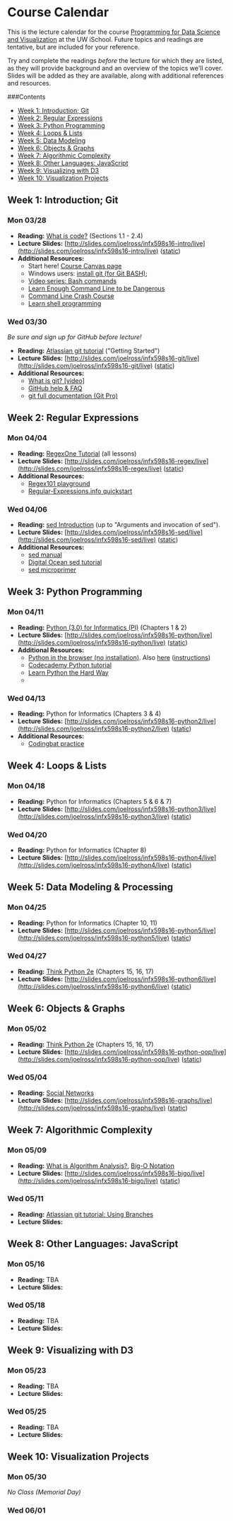 # Course Calendar
This is the lecture calendar for the course [Programming for Data Science and Visualization](https://canvas.uw.edu/courses/1041440) at the UW iSchool. Future topics and readings are tentative, but are included for your reference.

Try and complete the readings _before_ the lecture for which they are listed, as they will provide background and an overview of the topics we'll cover. Slides will be added as they are available, along with additional references and resources.

<!-- doctoc README.md --github --maxlevel 2 --title '###Contents' -->
<!-- START doctoc generated TOC please keep comment here to allow auto update -->
<!-- DON'T EDIT THIS SECTION, INSTEAD RE-RUN doctoc TO UPDATE -->
###Contents

- [Week 1: Introduction; Git](#week-1-introduction-git)
- [Week 2: Regular Expressions](#week-2-regular-expressions)
- [Week 3: Python Programming](#week-3-python-programming)
- [Week 4: Loops & Lists](#week-4-loops-&-lists)
- [Week 5: Data Modeling](#week-5-data-modeling)
- [Week 6: Objects & Graphs](#week-6-objects-&-graphs)
- [Week 7: Algorithmic Complexity](#week-7-algorithmic-complexity)
- [Week 8: Other Languages: JavaScript](#week-8-other-languages-javascript)
- [Week 9: Visualizing with D3](#week-9-visualizing-with-d3)
- [Week 10: Visualization Projects](#week-10-visualization-projects)

<!-- END doctoc generated TOC please keep comment here to allow auto update -->


## Week 1: Introduction; Git

### Mon 03/28
- **Reading:**
    [What is code?](http://www.bloomberg.com/graphics/2015-paul-ford-what-is-code/) (Sections 1.1 - 2.4)
- **Lecture Slides:**
    [http://slides.com/joelross/infx598s16-intro/live](http://slides.com/joelross/infx598s16-intro/live) ([static](http://slides.com/joelross/infx598s16-intro/))
- **Additional Resources:**
    - Start here! [Course Canvas page](https://canvas.uw.edu/courses/1041440)
    - Windows users: [install git (for Git BASH)](https://git-for-windows.github.io/);
    - [Video series: Bash commands](https://www.youtube.com/watch?v=sqYUYHn-HKg&list=PLCAF7D691FFA25555)
    - [Learn Enough Command Line to be Dangerous](https://www.learnenough.com/command-line-tutorial)
    - [Command Line Crash Course](http://cli.learncodethehardway.org/book/)
    - [Learn shell programming](http://www.learnshell.org/)


### Wed 03/30
_Be sure and sign up for GitHub before lecture!_

- **Reading:**
    [Atlassian git tutorial](https://www.atlassian.com/git/tutorials/what-is-version-control) ("Getting Started")
- **Lecture Slides:**
    [http://slides.com/joelross/infx598s16-git/live](http://slides.com/joelross/infx598s16-git/live) ([static](http://slides.com/joelross/infx598s16-git/))
- **Additional Resources:**
    - [What is git? [video]](https://git-scm.com/videos)
    - [GitHub help & FAQ](https://help.github.com/)
    - [git full documentation (Git Pro)](https://git-scm.com/book/en/v2)


## Week 2: Regular Expressions
### Mon 04/04
- **Reading:** [RegexOne Tutorial](http://regexone.com/lesson/introduction_abcs) (all lessons)
- **Lecture Slides:**
    [http://slides.com/joelross/infx598s16-regex/live](http://slides.com/joelross/infx598s16-regex/live) ([static](http://slides.com/joelross/infx598s16-regex/))
- **Additional Resources:**
    - [Regex101 playground](https://regex101.com/#python)
    - [Regular-Expressions.info quickstart](http://www.regular-expressions.info/quickstart.html)


### Wed 04/06
- **Reading:** [sed Introduction](http://www.grymoire.com/Unix/Sed.html) (up to "Arguments and invocation of sed").
- **Lecture Slides:**
    [http://slides.com/joelross/infx598s16-sed/live](http://slides.com/joelross/infx598s16-sed/live) ([static](http://slides.com/joelross/infx598s16-sed/))
- **Additional Resources:**
    - [sed manual](https://www.gnu.org/software/sed/manual/sed.html)
    - [Digital Ocean sed tutorial](https://www.digitalocean.com/community/tutorials/the-basics-of-using-the-sed-stream-editor-to-manipulate-text-in-linux)
    - [sed microprimer](http://tldp.org/LDP/abs/html/x23170.html)


## Week 3: Python Programming
### Mon 04/11
- **Reading:** [Python (3.0) for Informatics (PI)](http://do1.dr-chuck.com/pythonlearn/EN_us/pythonlearn.pdf) (Chapters 1 & 2)
- **Lecture Slides:** [http://slides.com/joelross/infx598s16-python/live](http://slides.com/joelross/infx598s16-python/live) ([static](http://slides.com/joelross/infx598s16-python/))
- **Additional Resources:**
    - [Python in the browser (no installation)](http://www.skulpt.org/). Also [here](https://www.pythonanywhere.com/try-ipython/) ([instructions](http://www.allendowney.com/wp/books/think-python-2e/))
    - [Codecademy Python tutorial](https://www.codecademy.com/learn/python)
    - [Learn Python the Hard Way](http://learnpythonthehardway.org/book/)
    - 

### Wed 04/13
- **Reading:** Python for Informatics (Chapters 3 & 4)
- **Lecture Slides:** [http://slides.com/joelross/infx598s16-python2/live](http://slides.com/joelross/infx598s16-python2/live) ([static](http://slides.com/joelross/infx598s16-python2/))
- **Additional Resources:**
    - [Codingbat practice](http://codingbat.com/python)


## Week 4: Loops & Lists
### Mon 04/18
- **Reading:** Python for Informatics (Chapters 5 & 6 & 7)
- **Lecture Slides:** [http://slides.com/joelross/infx598s16-python3/live](http://slides.com/joelross/infx598s16-python3/live) ([static](http://slides.com/joelross/infx598s16-python3/))



### Wed 04/20
- **Reading:** Python for Informatics (Chapter 8)
- **Lecture Slides:** [http://slides.com/joelross/infx598s16-python4/live](http://slides.com/joelross/infx598s16-python4/live) ([static](http://slides.com/joelross/infx598s16-python4/))



## Week 5: Data Modeling & Processing
### Mon 04/25
- **Reading:** Python for Informatics (Chapter 10, 11)
- **Lecture Slides:** [http://slides.com/joelross/infx598s16-python5/live](http://slides.com/joelross/infx598s16-python5/live) ([static](http://slides.com/joelross/infx598s16-python5/))


### Wed 04/27
- **Reading:** [Think Python 2e](http://greenteapress.com/wp/think-python-2e/) (Chapters 15, 16, 17)
- **Lecture Slides:** [http://slides.com/joelross/infx598s16-python6/live](http://slides.com/joelross/infx598s16-python6/live) ([static](http://slides.com/joelross/infx598s16-python6/))



## Week 6: Objects & Graphs
### Mon 05/02
- **Reading:** [Think Python 2e](http://greenteapress.com/wp/think-python-2e/) (Chapters 15, 16, 17)
- **Lecture Slides:** [http://slides.com/joelross/infx598s16-python-oop/live](http://slides.com/joelross/infx598s16-python-oop/live) ([static](http://slides.com/joelross/infx598s16-python-oop/))


### Wed 05/04
- **Reading:** [Social Networks](http://www-rohan.sdsu.edu/~gawron/python_for_ss/course_core/book_draft/Social_Networks/Social_Networks.html)
- **Lecture Slides:** [http://slides.com/joelross/infx598s16-graphs/live](http://slides.com/joelross/infx598s16-graphs/live) ([static](http://slides.com/joelross/infx598s16-graphs/))


## Week 7: Algorithmic Complexity
### Mon 05/09
- **Reading:** [What is Algorithm Analysis?](http://interactivepython.org/runestone/static/pythonds/AlgorithmAnalysis/WhatIsAlgorithmAnalysis.html), [Big-O Notation](http://interactivepython.org/runestone/static/pythonds/AlgorithmAnalysis/BigONotation.html)
- **Lecture Slides:** [http://slides.com/joelross/infx598s16-bigo/live](http://slides.com/joelross/infx598s16-bigo/live) ([static](http://slides.com/joelross/infx598s16-bigo/))


### Wed 05/11
- **Reading:** [Atlassian git tutorial: Using Branches](https://www.atlassian.com/git/tutorials/using-branches)
- **Lecture Slides:**


## Week 8: Other Languages: JavaScript
### Mon 05/16
- **Reading:** TBA
- **Lecture Slides:**


### Wed 05/18
- **Reading:** TBA
- **Lecture Slides:**


## Week 9: Visualizing with D3
### Mon 05/23
- **Reading:** TBA
- **Lecture Slides:**


### Wed 05/25
- **Reading:** TBA
- **Lecture Slides:**


## Week 10: Visualization Projects
### Mon 05/30
_No Class (Memorial Day)_

### Wed 06/01
